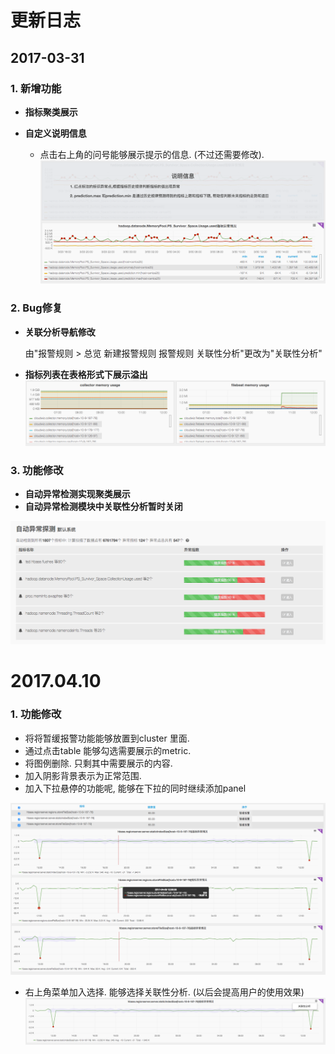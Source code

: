 # **更新日志**

## 2017-03-31

### 1. 新增功能

* **指标聚类展示**

* **自定义说明信息**

  * 点击右上角的问号能够展示提示的信息.   \(不过还需要修改\).
    ![](/part5/images/7-3-2.png)

### 2. Bug修复

* **关联分析导航修改**

  由"报警规则 &gt; 总览 新建报警规则 报警规则 关联性分析"更改为"关联性分析"

* **指标列表在表格形式下展示溢出**  
  ![](/part5/images/7-3-3.png)

### 3. 功能修改

* **自动异常检测实现聚类展示**
* **自动异常检测模块中关联性分析暂时关闭**

![](/part5/images/7-3-1.png)

# 2017.04.10

### 1. 功能修改

* 将将暂缓报警功能能够放置到cluster 里面. 
* 通过点击table 能够勾选需要展示的metric.
* 将图例删除. 只剩其中需要展示的内容. 
* 加入阴影背景表示为正常范围.
* 加入下拉悬停的功能呢, 能够在下拉的同时继续添加panel

![](/part5/images/17-04-10_1.png)

* 右上角菜单加入选择. 能够选择关联性分析. \(以后会提高用户的使用效果\)![](/part5/images/17-04-10_2.png)





